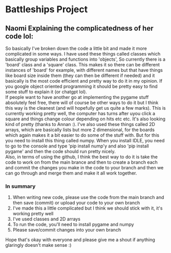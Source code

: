 # Battleships Project
## Naomi Explaining the complicatedness of her code lol:
So basically I've broken down the code a little bit and made it more complicated in some ways. I have used these things called classes which basically group variables and functions into 'objects', So currently there is a 'board' class and a 'square' class. This makes it so there can be different instances of 'board' for example, with different names but that have things like board size inside them (they can then be different if needed) and it basically is the most code efficient and pretty way to do it in my opinion. If you google object oriented programming it should be pretty easy to find some stuff to explain it (or chatgpt lol).  
If people want to have another go at implementing the pygame stuff absolutely feel free, there will of course be other ways to do it but I think this way is the cleanest (and will hopefully get us quite a few marks). This is currently working pretty well, the computer has turns after uyou click a square and things change colour depending on hits etc etc. It's also looking kind of pretty (thanks to Annan :).
I've also used these things called 2D arrays, which are basically lists but more 2 dimensional, for the boards which again makes it a bit easier to do some of the stuff with. But for this you need to install this thing called numpy. When you install IDLE, you need to go to the console and type 'pip install nump'y and also 'pip install pygame' and then the code should run pretty nicely.  
Also, in terms of using the github, I think the best way to do it is take the code to work on from the main brance and then to create a branch each and commit the changes you make in the code to your branch and then we can go through and merge them and make it all work together.  
### In summary
1) When writing new code, please use the code from the main branch and then save (commit) or upload your code to your own branch
3) I've made this a little complicated but I think we should stick with it, it's working pretty well
4) I've used classes and 2D arrays
5) To run the code, you'll need to install pygame and numpy
6) Please save/commit changes into your own branch

Hope that's okay with everyone and please give me a shout if anything glaringly doesn't make sense :)
